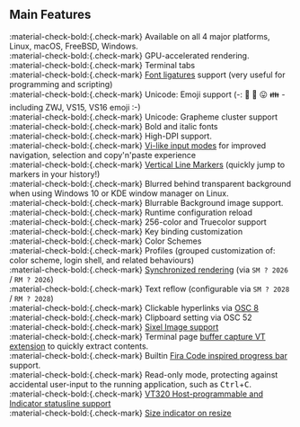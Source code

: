 ## Main Features

:material-check-bold:{.check-mark}  Available on all 4 major platforms, Linux, macOS, FreeBSD, Windows. <br/>
:material-check-bold:{.check-mark}  GPU-accelerated rendering. <br/>
:material-check-bold:{.check-mark}  Terminal tabs <br/>
:material-check-bold:{.check-mark}  [Font ligatures](demo/font-ligatures.md) support (very useful for programming and scripting) <br/>
:material-check-bold:{.check-mark}  Unicode: Emoji support (-: 🌈  💝  😛  👪  - including ZWJ, VS15, VS16 emoji :-) <br/>
:material-check-bold:{.check-mark}  Unicode: Grapheme cluster support <br/>
:material-check-bold:{.check-mark}  Bold and italic fonts <br/>
:material-check-bold:{.check-mark}  High-DPI support. <br/>
:material-check-bold:{.check-mark}  [Vi-like input modes](input-modes.md) for improved navigation, selection and copy'n'paste experience <br/>
:material-check-bold:{.check-mark}  [Vertical Line Markers](demo/line-marks.md) (quickly jump to markers in your history!) <br/>
:material-check-bold:{.check-mark}  Blurred behind transparent background when using Windows 10 or KDE window manager on Linux. <br/>
:material-check-bold:{.check-mark}  Blurrable Background image support. <br/>
:material-check-bold:{.check-mark}  Runtime configuration reload <br/>
:material-check-bold:{.check-mark}  256-color and Truecolor support <br/>
:material-check-bold:{.check-mark}  Key binding customization <br/>
:material-check-bold:{.check-mark}  Color Schemes <br/>
:material-check-bold:{.check-mark}  Profiles (grouped customization of: color scheme, login shell, and related behaviours) <br/>
:material-check-bold:{.check-mark}  [Synchronized rendering](https://github.com/contour-terminal/contour/wiki/VTExtensions#synchronized-output) (via `SM ? 2026` / `RM ? 2026`) <br/>
:material-check-bold:{.check-mark}  Text reflow (configurable via `SM ? 2028` / `RM ? 2028`) <br/>
:material-check-bold:{.check-mark}  Clickable hyperlinks via [OSC 8](https://gist.github.com/egmontkob/eb114294efbcd5adb1944c9f3cb5feda) <br/>
:material-check-bold:{.check-mark}  Clipboard setting via OSC 52 <br/>
:material-check-bold:{.check-mark}  [Sixel Image support](demo/images.md) <br/>
:material-check-bold:{.check-mark}  Terminal page [buffer capture VT extension](https://github.com/contour-terminal/contour/wiki/VTExtensions#buffer-capture) to quickly extract contents. <br/>
:material-check-bold:{.check-mark}  Builtin [Fira Code inspired progress bar](https://github.com/contour-terminal/contour/issues/521) support. <br/>
:material-check-bold:{.check-mark}  Read-only mode, protecting against accidental user-input to the running application, such as <kbd>Ctrl</kbd>+<kbd>C</kbd>. <br/>
:material-check-bold:{.check-mark}  [VT320 Host-programmable and Indicator statusline support](demo/statusline.md) <br/>
:material-check-bold:{.check-mark}  [Size indicator on resize](demo/size_indicator.md) <br/>
